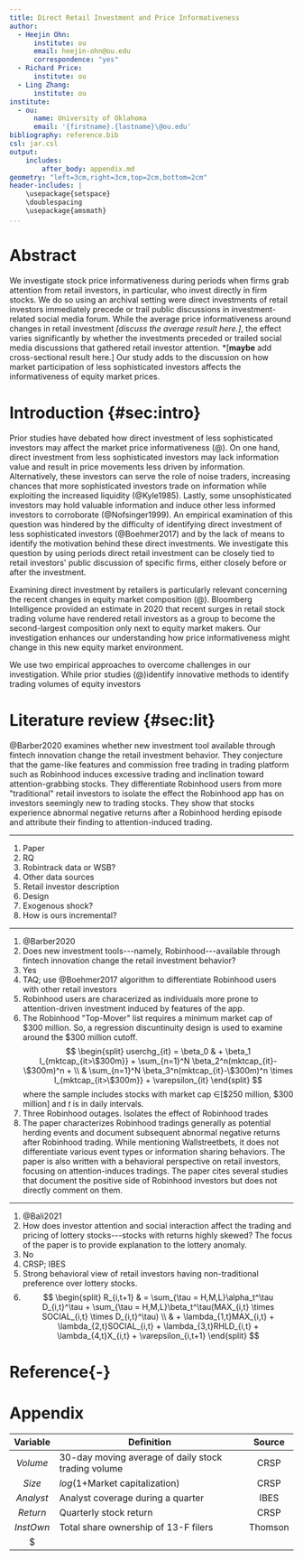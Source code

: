 ```yaml
---
title: Direct Retail Investment and Price Informativeness
author:
  - Heejin Ohn:
      institute: ou
      email: heejin-ohn@ou.edu
      correspondence: "yes"
  - Richard Price:
      institute: ou
  - Ling Zhang:
      institute: ou
institute:
  - ou:
      name: University of Oklahoma
      email: '{firstname}.{lastname}\@ou.edu'
bibliography: reference.bib
csl: jar.csl
output:
    includes:
        after_body: appendix.md
geometry: "left=3cm,right=3cm,top=2cm,bottom=2cm"
header-includes: |
    \usepackage{setspace}
    \doublespacing
    \usepackage{amsmath}
...
```


# Abstract
We investigate stock price informativeness during periods when firms grab attention from retail investors, in particular, who invest directly in firm stocks. We do so using an archival setting were direct investments of retail investors immediately precede or trail public discussions in investment-related social media forum. While the average price informativeness around changes in retail investment *[discuss the average result here.]*, the effect varies significantly by whether the investments preceded or trailed social media discussions that gathered retail investor attention. *[**maybe** add cross-sectional result here.] Our study adds to the discussion on how market participation of less sophisticated investors affects the informativeness of equity market prices.
<!-- add keywords -->

# Introduction {#sec:intro}
Prior studies have debated how direct investment of less sophisticated investors may affect the market price informativeness (@). On one hand, direct investment from less sophisticated investors may lack information value and result in price movements less driven by information. Alternatively, these investors can serve the role of noise traders, increasing chances that more sophisticated investors trade on information while exploiting the increased liquidity (@Kyle1985). Lastly, some unsophisticated investors may hold valuable information and induce other less informed investors to corroborate (@Nofsinger1999). An empirical examination of this question was hindered by the difficulty of identifying direct investment of less sophisticated investors (@Boehmer2017) and by the lack of means to identify the motivation behind these direct investments. We investigate this question by using periods direct retail investment can be closely tied to retail investors' public discussion of specific firms, either closely before or after the investment.

Examining direct investment by retailers is particularly relevant concerning the recent changes in equity market composition (@).<!-- add more cites from Trello background readings here --> Bloomberg Intelligence provided an estimate in 2020 that recent surges in retail stock trading volume have rendered retail investors as a group to become the second-largest composition only next to equity market makers. Our investigation enhances our understanding how price informativeness might change in this new equity market environment.

We use two empirical approaches to overcome challenges in our investigation. While prior studies (@)identify innovative methods to identify trading volumes of equity investors

# Literature review {#sec:lit}
@Barber2020 examines whether new investment tool available through fintech innovation change the retail investment behavior. They conjecture that the game-like features and commission free trading in trading platform such as Robinhood induces excessive trading and inclination toward attention-grabbing stocks. They differentiate Robinhood users from more "traditional" retail investors to isolate the effect the Robinhood app has on investors seemingly new to trading stocks. They show that stocks experience abnormal negative returns after a Robinhood herding episode and attribute their finding to attention-induced trading.  

---
1. Paper
2. RQ
3. Robintrack data or WSB?
4. Other data sources
5. Retail investor description
6. Design
7. Exogenous shock?
8. How is ours incremental?
---

1. @Barber2020
2. Does new investment tools---namely, Robinhood---available through fintech innovation change the retail investment behavior?
3. Yes
4. TAQ; use @Boehmer2017 algorithm to differentiate Robinhood users with other retail investors
5. Robinhood users are characerized as individuals more prone to attention-driven investment induced by features of the app.
6. The Robinhood "Top-Mover" list requires a minimum market cap of $300 million. So, a regression discuntinuity design is used to examine around the $300 million cutoff. 
$$
\begin{split}
userchg_{it} = \beta_0 & + \beta_1 I_{mktcap_{it>\$300m}} + \sum_{n=1}^N \beta_2^n(mktcap_{it}-\$300m)^n + \\
& \sum_{n=1}^N \beta_3^n(mktcap_{it}-\$300m)^n \times I_{mktcap_{it>\$300m}} + \varepsilon_{it}
\end{split}
$$
where the sample includes stocks with market cap $\in$[\$250 million, \$300 million] and $t$ is in daily intervals.
7. Three Robinhood outages. Isolates the effect of Robinhood trades
8. The paper characterizes Robinhood tradings generally as potential herding events and document subsequent abnormal negative returns after Robinhood trading. While mentioning Wallstreetbets, it does not differentiate various event types or information sharing behaviors. The paper is also written with a behavioral perspective on retail investors, focusing on attention-induces tradings. The paper cites several studies that document the positive side of Robinhood investors but does not directly comment on them.

---

1. @Bali2021
2. How does investor attention and social interaction affect the trading and pricing of lottery stocks---stocks with returns highly skewed? The focus of the paper is to provide explanation to the lottery anomaly.
3. No
4. CRSP; IBES
5. Strong behavioral view of retail investors having non-traditional preference over lottery stocks.
6. $$
\begin{split}
R_{i,t+1} & = \sum_{\tau = H,M,L}\alpha_t^\tau D_{i,t}^\tau + \sum_{\tau = H,M,L}\beta_t^\tau(MAX_{i,t} \times SOCIAL_{i,t} \times D_{i,t}^\tau) \\
& + \lambda_{1,t}MAX_{i,t} + \lambda_{2,t}SOCIAL_{i,t} + \lambda_{3,t}RHLD_{i,t} + \lambda_{4,t}X_{i,t} + \varepsilon_{i,t+1}
\end{split}
$$


# Reference{-}
<div id="refs"></div>

# Appendix
| Variable | Definition | Source |
|:----------:|--------------------------------|:--------:|
|$Volume$|30-day moving average of daily stock trading volume|CRSP|
|$Size$|$log(1+$Market capitalization$)$|CRSP|
|$Analyst$|Analyst coverage during a quarter|IBES|
|$Return$|Quarterly stock return|CRSP|
|$InstOwn$|Total share ownership of 13-F filers|Thomson|
|$
